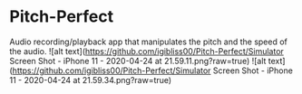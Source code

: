 # Pitch-Perfect
Audio recording/playback app that manipulates the pitch and the speed of the audio. 
![alt text](https://github.com/igibliss00/Pitch-Perfect/Simulator Screen Shot - iPhone 11 - 2020-04-24 at 21.59.11.png?raw=true)
![alt text](https://github.com/igibliss00/Pitch-Perfect/Simulator Screen Shot - iPhone 11 - 2020-04-24 at 21.59.34.png?raw=true)
